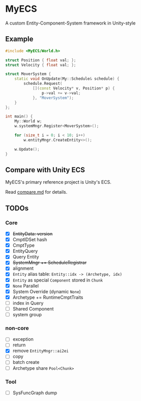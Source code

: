 # MyECS

A custom Entity-Component-System framework in Unity-style

## Example

```c++
#include <MyECS/World.h>

struct Position { float val; };
struct Velocity { float val; };

struct MoverSystem {
    static void OnUpdate(My::Schedule& schedule) {
        schedule.Request(
            [](const Velocity* v, Position* p) {
                p->val += v->val;
            }, "MoverSystem");
    }
};

int main() {
    My::World w;
    w.systemMngr.Register<MoverSystem>();

    for (size_t i = 0; i < 10; i++)
        w.entityMngr.CreateEntity<>();

    w.Update();
}
```

## Compare with Unity ECS

MyECS's primary reference project is Unity's ECS.

Read [compare.md](compare.md) for details.

## TODOs

### Core

- [x] ~~EntityData: version~~
- [x] CmptIDSet hash
- [x] CmptType
- [x] EntityQuery
- [x] Query Entity
- [x]  ~~SystemMngr += ScheduleRegistrar~~
- [x] alignment
- [x] `Entity` alias table: `Entity::idx -> (Archetype, idx)`
- [x] `Entity` as special `Component` stored in `Chunk`
- [x] `None` Parallel
- [x] System Override (dynamic `None`)
- [x] Archetype += RuntimeCmptTraits
- [ ] index in Query
- [ ] Shared Component
- [ ] system group

### non-core

- [ ] exception
- [ ] return
- [x] remove `EntityMngr::ai2ei`
- [ ] copy
- [ ] batch create
- [ ] Archetype share `Pool<Chunk>`

### Tool

- [ ] SysFuncGraph dump